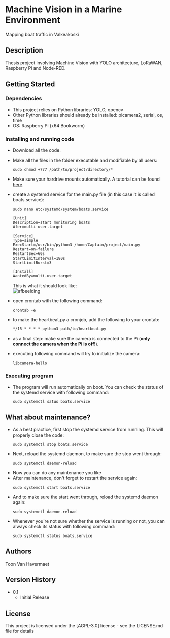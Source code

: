 # Machine Vision in a Marine Environment
Mapping boat traffic in Valkeakoski
## Description
Thesis project involving Machine Vision with YOLO architecture, LoRaWAN, Raspberry Pi and Node-RED. 


## Getting Started

### Dependencies
* This project relies on Python libraries: YOLO, opencv
* Other Python libraries should already be installed: picamera2, serial, os, time
* OS: Raspberry Pi (x64 Bookworm)





### Installing and running code

* Download all the code.
* Make all the files in the folder executable and modifiable by all users:
  ```
  sudo chmod +777 /path/to/project/directory/*
  ```
* Make sure your hardrive mounts automatically. A tutorial can be found [here](https://www.digikey.fi/fi/maker/tutorials/2022/how-to-connect-a-drive-hddssd-to-a-raspberry-pi-or-other-linux-computers).
* create a systemd service for the main.py file (in this case it is called boats.service):
  ```
  sudo nano etc/systemd/system/boats.service
  ```
  ```
  [Unit]
  Description=start monitoring boats
  Afer=multi-user.target
  
  [Service]
  Type=simple
  ExecStart=/usr/bin/python3 /home/Captain/project/main.py
  Restart=on-failure
  RestartSec=60s
  StartLimitInterval=180s
  StartLimitBurst=3
  
  [Install]
  WantedBy=multi-user.target
  ```
  
  This is what it should look like: <br>  ![afbeelding](https://github.com/Bonsa-BE/boats/assets/68948638/d764a18b-9930-44d1-aa18-066055a2ccf0)
* open crontab with the following command:
  ```
  crontab -e
  ```
* to make the heartbeat.py a cronjob, add the following to your crontab:
  ```
  */15 * * * * python3 path/to/heartbeat.py
  ```
* as a final step: make sure the camera is connected to the Pi (__only connect the camera when the Pi is off!__).
* executing following command will try to initialize the camera:
  ```
  libcamera-hello
  ```



### Executing program

* The program will run automatically on boot. You can check the status of the systemd service with following command:
  ```
  sudo systemctl satus boats.service
  ```

## What about maintenance?

* As a best practice, first stop the systemd service from running. This will properly close the code:
  ```
  sudo systemctl stop boats.service
  ```
* Next, reload the systemd daemon, to make sure the stop went through:
  ```
  sudo systemctl daemon-reload
  ```
* Now you can do any maintenance you like
* After maintenance, don't forget to restart the service again:
  ```
  sudo systemctl start boats.service
  ```
* And to make sure the start went through, reload the systemd daemon again:
  ```
  sudo systemctl daemon-reload
  ```
* Whenever you're not sure whether the service is running or not, you can always check its status with following command:
  ```
  sudo systemctl status boats.service
  ```
  
## Authors
Toon Van Havermaet  

## Version History
* 0.1
    * Initial Release

## License

This project is licensed under the [AGPL-3.0] license - see the LICENSE.md file for details
